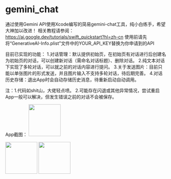 # gemini_chat
通过使用Gemini API使用Xcode编写的简易gemini-chat工具，纯小白练手，希望大神加以改进！
相关教程请参阅：https://ai.google.dev/tutorials/swift_quickstart?hl=zh-cn 
使用前请先将“GenerativeAI-Info.plist”文件中的YOUR_API_KEY替换为你申请到的API

目前已实现的功能：
1.对话管理：默认提供初始页，在初始页有对话进行后创建名为初始页的对话，可以创建新对话（需命名对话标题）、删除对话。
2.纯文本对话下实现了多轮对话，可以就之前的对话内容进行提问。
3.关于发送图片：目前只能以单张图片的形式发送，并且图片输入不支持多轮对话，待后期完善。
4.对话历史存储：退出App时会自动存储历史消息，待重新启动自动调用。

注：1.代码如shit山，大佬轻点喷。
   2.可能存在闪退或其他异常情况，尝试重启App一般可以解决，但发生错误之前的对话不会被保存。

App截图：
<img src="https://github.com/sasha0996/gemini_chat/raw/main/assets/112504162/5a3b19fd-697b-4735-a1a4-c16e5a2cca2c.jpg" width="100">

<img src="https://github.com/sasha0996/gemini_chat/raw/main/assets/112504162/e24c6a7b-b824-45dd-90c7-5984b690a291.jpg" width="100">

<img src="https://github.com/sasha0996/gemini_chat/raw/main/assets/112504162/2472d94f-b640-4278-a9e9-a97d613589bd.jpg" width="100">

